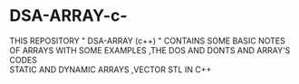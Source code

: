 # DSA-ARRAY-c-
THIS REPOSITORY " DSA-ARRAY (c++) " CONTAINS SOME BASIC NOTES OF ARRAYS WITH SOME EXAMPLES ,THE DOS AND DONTS AND ARRAY'S CODES
<br>
STATIC AND DYNAMIC ARRAYS ,VECTOR STL IN C++
